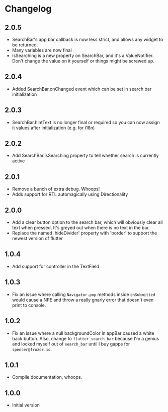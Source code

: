 # Changelog

## 2.0.5 
- SearchBar's app bar callback is now less strict, and allows any widget to be returned.
- Many variables are now final
- isSearching is a new property on SearchBar, and it's a ValueNotifier. Don't change the value on it yourself or things might be screwed up.

## 2.0.4
- Added SearchBar.onChanged event which can be set in search bar initialization

## 2.0.3
- SearchBar.hintText is no longer final or required so you can now assign it values after initialization (e.g. for i18n)

## 2.0.2
- Add SearchBar.isSearching property to tell whether search is currently active

## 2.0.1

- Remove a bunch of extra debug. Whoops!
- Adds support for RTL automagically using Directionality

## 2.0.0

- Add a clear button option to the search bar, which will obviously clear all text when pressed. It's greyed out when there is no text in the bar.
- Replace the named 'hideDivider' property with 'border' to support the newest version of flutter

## 1.0.4

- Add support for controller in the TextField

## 1.0.3

- Fix an issue where calling `Navigator.pop` methods inside `onSubmitted` would cause a NPE and throw a really gnarly error that doesn't even print to console.

## 1.0.2

- Fix an issue where a null backgroundColor in appBar caused a white back button. Also, change to `flutter_search_bar` because I'm a genius and locked myself out of `search_bar` until I buy gapps for `spencer@frozor.io`.

## 1.0.1

- Compile documentation, whoops.

## 1.0.0

- Initial version